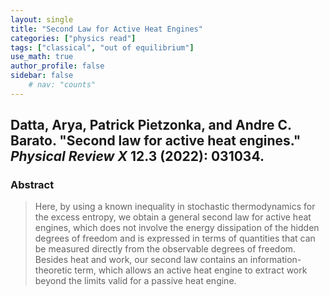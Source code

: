```yaml
---
layout: single
title: "Second Law for Active Heat Engines"
categories: ["physics read"]
tags: ["classical", "out of equilibrium"]
use_math: true
author_profile: false
sidebar: false
    # nav: "counts"
---
```


## Datta, Arya, Patrick Pietzonka, and Andre C. Barato. "Second law for active heat engines." *Physical Review X* 12.3 (2022): 031034.

### Abstract

>Here, by using a known inequality in stochastic thermodynamics for the excess entropy, we obtain a general second law for active heat engines, which does not involve the energy dissipation of the hidden degrees of freedom and is expressed in terms of quantities that can be measured directly from the observable degrees of freedom. Besides heat and work, our second law contains an information-theoretic term, which allows an active heat engine to extract work beyond the limits valid for a passive heat engine.



